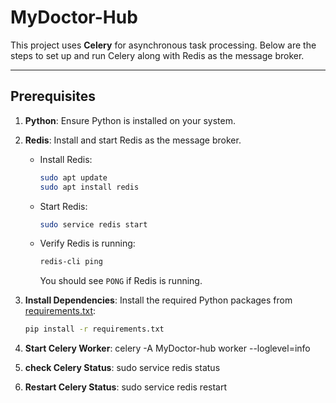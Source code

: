 # MyDoctor-Hub

This project uses **Celery** for asynchronous task processing. Below are the steps to set up and run Celery along with Redis as the message broker.

---

## **Prerequisites**
1. **Python**: Ensure Python is installed on your system.
2. **Redis**: Install and start Redis as the message broker.
   - Install Redis:
     ```bash
     sudo apt update
     sudo apt install redis
     ```
   - Start Redis:
     ```bash
     sudo service redis start
     ```
   - Verify Redis is running:
     ```bash
     redis-cli ping
     ```
     You should see `PONG` if Redis is running.

3. **Install Dependencies**:
   Install the required Python packages from [requirements.txt](http://_vscodecontentref_/0):
   ```bash
   pip install -r requirements.txt

4. **Start Celery Worker**:
    celery -A MyDoctor-hub worker --loglevel=info

5. **check Celery Status**:
    sudo service redis status

6. **Restart Celery Status**:
    sudo service redis restart
